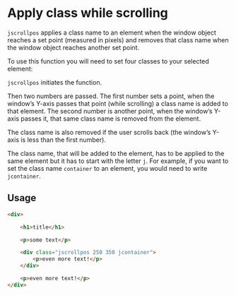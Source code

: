 # Apply class while scrolling

`jscrollpos` applies a class name to an element when the window object reaches a set point (measured in pixels) and removes that class name when the window object reaches another set point.

To use this function you will need to set four classes to your selected element:

`jscrollpos` initiates the function.

Then two numbers are passed. The first number sets a point, when the window’s Y-axis passes that point (while scrolling) a class name is added to that element. The second number is another point, when the window’s Y-axis passes it, that same class name is removed from the element.

The class name is also removed if the user scrolls back (the window’s Y-axis is less than the first number).

The class name, that will be added to the element, has to be applied to the same element but it has to start with the letter `j`. For example, if you want to set the class name `container` to an element, you would need to write `jcontainer`.

## Usage

```html
<div>

    <h1>title</h1>

    <p>some text</p>

    <div class="jscrollpos 250 350 jcontainer">
        <p>even more text!</p>
    </div>

    <p>even more text!</p>
</div>
```
